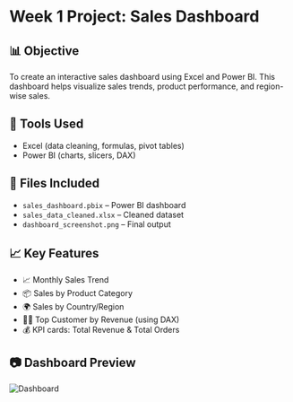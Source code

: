 # Week 1 Project: Sales Dashboard

## 📊 Objective
To create an interactive sales dashboard using Excel and Power BI. This dashboard helps visualize sales trends, product performance, and region-wise sales.

## 🧰 Tools Used
- Excel (data cleaning, formulas, pivot tables)
- Power BI (charts, slicers, DAX)

## 📁 Files Included
- `sales_dashboard.pbix` – Power BI dashboard
- `sales_data_cleaned.xlsx` – Cleaned dataset
- `dashboard_screenshot.png` – Final output

## 📈 Key Features
- 📈 Monthly Sales Trend
- 📦 Sales by Product Category
- 🌍 Sales by Country/Region
- 🧑‍💼 Top Customer by Revenue (using DAX)
- 💰 KPI cards: Total Revenue & Total Orders
  
## 📷 Dashboard Preview
![Dashboard](dashboardscreenshot.png)
